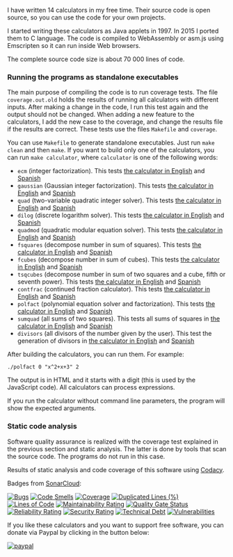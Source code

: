 I have written 14 calculators in my free time. Their source code is open source, so you can use the code for your own projects.

I started writing these calculators as Java applets in 1997. In 2015 I ported them to C language. The code is compiled to WebAssembly or asm.js using Emscripten so it can run inside Web browsers.

The complete source code size is about 70 000 lines of code.

### Running the programs as standalone executables

The main purpose of compiling the code is to run coverage tests. The file ``coverage.out.old`` holds the results of running all calculators with different inputs.
After making a change in the code, I run this test again and the output should not be changed. When adding a new feature to the calculators, I add the new case to the coverage, and change the results file if the results are correct.
These tests use the files ``Makefile`` and ``coverage``.

You can use ``Makefile`` to generate standalone executables. Just run ``make clean`` and then ``make``.
If you want to build only one of the calculators, you can run ``make calculator``, where ``calculator`` is one of the following words:

-   ``ecm`` (integer factorization). This tests [the calculator in English](https://www.alpertron.com.ar/ECM.HTM) and [Spanish](https://www.alpertron.com.ar/ECMC.HTM)
-   ``gaussian`` (Gaussian integer factorization). This tests [the calculator in English](https://www.alpertron.com.ar/GAUSSIAN.HTM) and [Spanish](https://www.alpertron.com.ar/GAUSIANO.HTM)
-   ``quad`` (two-variable quadratic integer solver). This tests [the calculator in English](https://www.alpertron.com.ar/QUAD.HTM) and [Spanish](https://www.alpertron.com.ar/CUAD.HTM)
-   ``dilog`` (discrete logarithm solver). This tests [the calculator in English](https://www.alpertron.com.ar/DILOG.HTM) and [Spanish](https://www.alpertron.com.ar/LOGDI.HTM)
-   ``quadmod`` (quadratic modular equation solver). This tests [the calculator in English](https://www.alpertron.com.ar/QUADMOD.HTM) and [Spanish](https://www.alpertron.com.ar/CUADMOD.HTM)
-   ``fsquares`` (decompose number in sum of squares). This tests [the calculator in English](https://www.alpertron.com.ar/FSQUARES.HTM) and [Spanish](https://www.alpertron.com.ar/SUMCUAD.HTM)
-   ``fcubes`` (decompose number in sum of cubes). This tests [the calculator in English](https://www.alpertron.com.ar/FCUBES.HTM) and [Spanish](https://www.alpertron.com.ar/SUMCUBOS.HTM)
-   ``tsqcubes`` (decompose number in sum of two squares and a cube, fifth or seventh power). This tests [the calculator in English](https://www.alpertron.com.ar/TSQCUBES.HTM) and [Spanish](https://www.alpertron.com.ar/TCUADCUB.HTM)
-   ``contfrac`` (continued fraction calculator). This tests [the calculator in English](https://www.alpertron.com.ar/CONTFRAC.HTM) and [Spanish](https://www.alpertron.com.ar/FRACCONT.HTM)
-   ``polfact`` (polynomial equation solver and factorization). This tests [the calculator in English](https://www.alpertron.com.ar/FACTPOL.HTM) and [Spanish](https://www.alpertron.com.ar/POLFACT.HTM)
-   ``sumquad`` (all sums of two squares). This tests all sums of squares in [the calculator in English](https://www.alpertron.com.ar/ECM.HTM) and [Spanish](https://www.alpertron.com.ar/ECMC.HTM)
-   ``divisors`` (all divisors of the number given by the user). This test the generation of divisors in [the calculator in English](https://www.alpertron.com.ar/ECM.HTM) and [Spanish](https://www.alpertron.com.ar/ECMC.HTM)

After building the calculators, you can run them. For example:

``./polfact 0 "x^2+x+3" 2``

The output is in HTML and it starts with a digit (this is used by the JavaScript code).
All calculators can process expressions.

If you run the calculator without command line parameters, the program will show the expected arguments.

### Static code analysis

Software quality assurance is realized with the coverage test explained in the previous section and static analysis. The latter is done by tools that scan the source code. The programs do not run in this case.

Results of static analysis and code coverage of this software using [Codacy](https://app.codacy.com/gh/alpertron/calculators/dashboard).

Badges from [SonarCloud](https://sonarcloud.io/summary/overall?id=alpertron_calculators):

[![Bugs](https://sonarcloud.io/api/project_badges/measure?project=alpertron_calculators&metric=bugs)](https://sonarcloud.io/dashboard?id=alpertron_calculators)
[![Code Smells](https://sonarcloud.io/api/project_badges/measure?project=alpertron_calculators&metric=code_smells)](https://sonarcloud.io/dashboard?id=alpertron_calculators)
[![Coverage](https://sonarcloud.io/api/project_badges/measure?project=alpertron_calculators&metric=coverage)](https://sonarcloud.io/dashboard?id=alpertron_calculators)
[![Duplicated Lines (%)](https://sonarcloud.io/api/project_badges/measure?project=alpertron_calculators&metric=duplicated_lines_density)](https://sonarcloud.io/dashboard?id=alpertron_calculators)
[![Lines of Code](https://sonarcloud.io/api/project_badges/measure?project=alpertron_calculators&metric=ncloc)](https://sonarcloud.io/dashboard?id=alpertron_calculators)
[![Maintainability Rating](https://sonarcloud.io/api/project_badges/measure?project=alpertron_calculators&metric=sqale_rating)](https://sonarcloud.io/dashboard?id=alpertron_calculators)
[![Quality Gate Status](https://sonarcloud.io/api/project_badges/measure?project=alpertron_calculators&metric=alert_status)](https://sonarcloud.io/dashboard?id=alpertron_calculators)
[![Reliability Rating](https://sonarcloud.io/api/project_badges/measure?project=alpertron_calculators&metric=reliability_rating)](https://sonarcloud.io/dashboard?id=alpertron_calculators)
[![Security Rating](https://sonarcloud.io/api/project_badges/measure?project=alpertron_calculators&metric=security_rating)](https://sonarcloud.io/dashboard?id=alpertron_calculators)
[![Technical Debt](https://sonarcloud.io/api/project_badges/measure?project=alpertron_calculators&metric=sqale_index)](https://sonarcloud.io/dashboard?id=alpertron_calculators)
[![Vulnerabilities](https://sonarcloud.io/api/project_badges/measure?project=alpertron_calculators&metric=vulnerabilities)](https://sonarcloud.io/dashboard?id=alpertron_calculators)

If you like these calculators and you want to support free software, you can donate via Paypal by clicking in the button below:

[![paypal](https://www.paypalobjects.com/en_US/i/btn/btn_donateCC_LG.gif)](https://www.paypal.com/cgi-bin/webscr?cmd=_s-xclick&hosted_button_id=MR65QPWZM5JT6)
